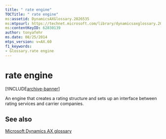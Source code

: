 ```yaml
---
title: " rate engine"
TOCTitle: " rate engine"
ms:assetid: DynamicsAXGlossary.2026535
ms:mtpsurl: https://technet.microsoft.com/library/dynamicsaxglossary.2026535(v=AX.60)
ms:contentKeyID: 62830139
author: tonyafehr
ms.date: 08/25/2014
mtps_version: v=AX.60
f1_keywords:
- Glossary.rate engine
---
```


# rate engine


[!INCLUDE[archive-banner](includes/archive-banner.md)]

An engine that creates a rating structure and sets up an interface between rating services and carrier companies.

## See also

[Microsoft Dynamics AX glossary](glossary/microsoft-dynamics-ax-glossary.md)

  


